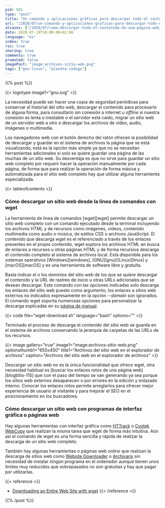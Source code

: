 ```yaml
---
pid: 501
type: "post"
title: "Un comando y aplicaciones gráficas para descargar todo el contenido de un sitio web"
url: "/2020/07/un-comando-y-aplicaciones-graficas-para-descargar-todo-el-contenido-de-un-sitio-web/"
aliases: ["/2020/07/como-descargar-todo-el-contenido-de-una-pagina-web/"]
date: 2020-07-19T10:00:00+02:00
language: "es"
index: true
rss: true
sharing: true
comments: true
promoted: false
imagePost: "image:archivos-sitio-web.png"
tags: ["gnu-linux", "planeta-codigo"]
---
```


{{% post %}}

{{< logotype image1="gnu.svg" >}}

La necesidad puede ser hacer una copia de seguridad periódicas para conservar el historial del sitio web, descargar el contenido para procesarlo de alguna forma, para consultarlo sin conexión a internet u _offline_ si nuestra conexión es lenta o inestable o el servidor está caído, migrar un sitio web de un servidor web a otro o descargar los archivos de vídeo, audio, imágenes o multimedia.

Los navegadores web con el botón derecho del ratón ofrecen la posibilidad de descargar y guardar en el sistema de archivos la página que se está visualizando, está es la opción más simple ya que no se necesitan herramientas adicionales si solo se quiere guardar una página de las muchas de un sitio web. Su desventaja es que no sirve para guardar un sitio web completo por requerir hacer la operación manualmente por cada página, de forma que para realizar la operación de forma másiva y automatizada para el sitio web completo hay que utilizar alguna herramienta especializada.

{{< tableofcontents >}}

### Cómo descargar un sitio web desde la línea de comandos con wget

La herramienta de línea de comandos [wget][wget] permite descargar un sitio web completo con un comando ejecutado desde la terminal incluyendo los archivos HTML y de recursos como imágenes, vídeos, contenido multimedia como audio o música, de estilos CSS o archivos JavaScript. El contenido que descarga wget es el referenciado a través de los enlaces presentes en el propio contenido, wget explora los archivos HTML en busca de enlaces a recursos u otras páginas HTML y de forma recursiva descarga el contenido completo al sistema de archivos local. Está disponible para los sistemas operativos [Windows][windows], [GNU][gnu]/[Linux][linux] y [macOS][macOS] y es una herramienta de software libre y gratuita.

Basta indicar el o los dominios del sitio web de los que se quiere descargar el contenido y la URL de rastreo de inicio u otras URLs adicionales que se desean descargar. Este comando con las opciones indicadas solo descarga los enlaces del sitio web puesto como argumento, los enlaces a sitios web externos no indicados expresamente en la opción _--domain_ son ignorados. El comando wget soporta numerosas opciones para personalizar la descarga explicadas en su [página de manual](https://www.gnu.org/software/wget/manual/wget.html).

{{< code file="wget-download.sh" language="bash" options="" >}}

Terminado el proceso de descarga el contenido del sitio web se guarda en el sistema de archivos conservando la jerarquía de carpetas de las URLs de los recursos.

{{< image
    gallery="true"
    image1="image:archivos-sitio-web.png" optionsthumb1="650x450" title1="Archivos del sitio web en el explorador de archivos"
    caption="Archivos del sitio web en el explorador de archivos" >}}

Descargar un sitio web no es la única funcionalidad que ofrece wget, otra necesidad habitual es [buscar los enlaces rotos de una página web][blogbitix-115] que con el paso del tiempo se van generando ya sea porque los sitios web externos desaparecen o por errores en la edición y enlazado interno. Conocer los enlaces rotos permite arreglarlos para ofrecer mejor experiencia de usuario al visitante y para mejorar el SEO en el posicionamiento en los buscadores.

### Cómo descargar un sitio web con programas de interfaz gráfica o páginas web

Hay algunas herramientas con interfaz gráfica como [HTTrack](https://www.httrack.com/) o [Cyotek WebCopy](https://www.cyotek.com/cyotek-webcopy) que realizan la misma tarea que wget de forma más intuitiva. Aún así el comando de wget es una forma sencilla y rápida de realizar la descarga de un sitio web completo.

También hay algunas herramientas o páginas web _online_ que realizan la descarga de sitios web como [Website Downloader](https://websitedownloader.io) o [Archivarix](https://archivarix.com/en/website-downloader-cms-converter/) sin necesidad de instalar ningún programa en el ordenador aunque tienen unos límites muy reducidos que sobrepasados no son gratuitas y hay que pagar por utilizarlas.

{{< reference >}}
* [Downloading an Entire Web Site with wget](https://www.linuxjournal.com/content/downloading-entire-web-site-wget)
{{< /reference >}}

{{% /post %}}
